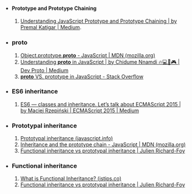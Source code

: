 - #### Prototype and Prototype Chaining
	1. [Understanding JavaScript Prototype and Prototype Chaining | by Premal Katigar | Medium](https://medium.com/@premal.katigar/understanding-javascript-prototype-and-prototype-chaining-1378cbe32aa7).
- ### __proto__
	1. [Object.prototype.__proto__ - JavaScript | MDN (mozilla.org)](https://developer.mozilla.org/en-US/docs/Web/JavaScript/Reference/Global_Objects/Object/proto)
	2. [Understanding __proto__ in JavaScript | by Chidume Nnamdi 🔥💻🎵🎮 | Dev Proto | Medium](https://medium.com/dev-proto/understanding-proto-in-javascript-c5a42647f04)
	3. [__proto__ VS. prototype in JavaScript - Stack Overflow](https://stackoverflow.com/questions/9959727/proto-vs-prototype-in-javascript)
- ### ES6 inheritance
	1. [ES6 — classes and inheritance. Let’s talk about ECMAScript 2015 | by Maciej Rzepiński | ECMAScript 2015 | Medium](https://medium.com/ecmascript-2015/es6-classes-and-inheritance-607804080906)
- ### Prototypal inheritance
	1.  [Prototypal inheritance (javascript.info)](https://javascript.info/prototype-inheritance)
	2.  [Inheritance and the prototype chain - JavaScript | MDN (mozilla.org)](https://developer.mozilla.org/en-US/docs/Web/JavaScript/Inheritance_and_the_prototype_chain)
	3.  [Functional inheritance vs prototypal inheritance | Julien Richard-Foy](http://julien.richard-foy.fr/blog/2011/10/30/functional-inheritance-vs-prototypal-inheritance/)
- ### Functional inheritance
	1. [What is Functional Inheritance? (jstips.co)](https://www.jstips.co/en/javascript/what-is-a-functional-inheritance/)
	2. [Functional inheritance vs prototypal inheritance | Julien Richard-Foy](http://julien.richard-foy.fr/blog/2011/10/30/functional-inheritance-vs-prototypal-inheritance/)
